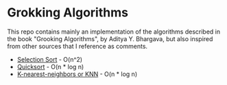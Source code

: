 # Grokking Algorithms

This repo contains mainly an implementation of the algorithms described in the book "Grooking Algorithms", by Aditya Y. 
Bhargava, but also inspired from other sources that I reference as comments.

* [Selection Sort](/algorithms/selection_sort.py) - O(n^2)
* [Quicksort](/algorithms/quicksort.py) - O(n * log n)
* [K-nearest-neighbors or KNN](/algorithms/knn.py) - O(n * log n)
